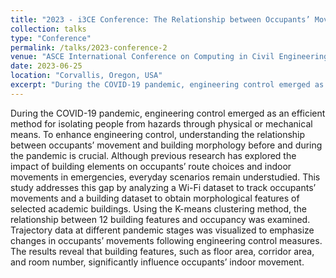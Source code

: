 ```yaml
---
title: "2023 - i3CE Conference: The Relationship between Occupants’ Movement and Building Morphology Before and During COVID-19 Pandemic"
collection: talks
type: "Conference"
permalink: /talks/2023-conference-2
venue: "ASCE International Conference on Computing in Civil Engineering (i3CE)"
date: 2023-06-25
location: "Corvallis, Oregon, USA"
excerpt: "During the COVID-19 pandemic, engineering control emerged as an efficient method for isolating people from hazards through physical or mechanical means. ..."
---
```


During the COVID-19 pandemic, engineering control emerged as an efficient method for isolating people from hazards through physical or mechanical means. To enhance engineering control, understanding the relationship between occupants’ movement and building morphology before and during the pandemic is crucial. Although previous research has explored the impact of building elements on occupants’ route choices and indoor movements in emergencies, everyday scenarios remain understudied. This study addresses this gap by analyzing a Wi-Fi dataset to track occupants’ movements and a building dataset to obtain morphological features of selected academic buildings. Using the K-means clustering method, the relationship between 12 building features and occupancy was examined. Trajectory data at different pandemic stages was visualized to emphasize changes in occupants’ movements following engineering control measures. The results reveal that building features, such as floor area, corridor area, and room number, significantly influence occupants’ indoor movement.

